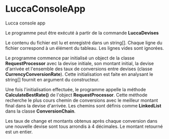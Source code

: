 # LuccaConsoleApp
Lucca console app


Le programme peut être exécuté à partir de la commande **LuccaDevises <chemin vers le fichier>**

Le contenu du fichier est lu et enregistré dans un string[]. Chaque ligne du fichier correspond à un élément du tableau. Les lignes vides sont ignorées.
  
Le programme commence par initialisé un object de la classe **RequestProcessor** avec la devise initiale, son montant initial, la devise d'arrivée et l'ensemble des taux de conversions entre devises (classe **CurrencyConversionRate**).
Cette initialisation est faite en analysant le string[] fournit en argument du constructeur.

Une fois l'initialisation effectuée, le programme appelle la méthode **CalculateBestRate()** de l'object **RequestProcessor**.
Cette méthode recherche le plus cours chemin de conversions avec le meilleur montant final dans la devise d'arrivée. Les chemins sont définis comme **LinkedList<ConcurrencyConversionRate>** dans la classe **ConversionChain**.

Les taux de change et montants obtenus après chaque conversion dans une nouvelle devise sont tous arrondis à 4 décimales.
Le montant retourné est un entier.
